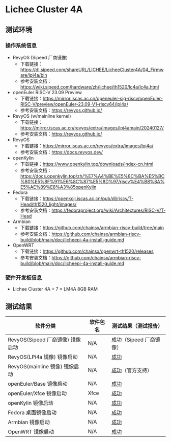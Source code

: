 # Lichee Cluster 4A

## 测试环境

### 操作系统信息

- RevyOS (Sipeed 厂商镜像)
    - 下载链接：https://dl.sipeed.com/shareURL/LICHEE/LicheeCluster4A/04_Firmware/lpi4a/bin
    - 参考安装文档：https://wiki.sipeed.com/hardware/zh/lichee/th1520/lc4a/lc4a.html
- openEuler RISC-V 23.09 Preview
    - 下载链接：https://mirror.iscas.ac.cn/openeuler-sig-riscv/openEuler-RISC-V/preview/openEuler-23.09-V1-riscv64/lpi4a/
    - 参考安装文档：https://revyos.github.io/
- RevyOS (w/mainline kernel)
    - 下载链接：https://mirror.iscas.ac.cn/revyos/extra/images/lpi4amain/20240127/
    - 参考安装文档：https://revyos.github.io/
- RevyOS
    - 下载链接：https://mirror.iscas.ac.cn/revyos/extra/images/lpi4a/
    - 参考安装文档：https://docs.revyos.dev/
- openKylin
    - 下载链接：https://www.openkylin.top/downloads/index-cn.html
    - 参考安装文档：https://docs.openkylin.top/zh/%E7%A4%BE%E5%8C%BA%E5%BC%80%E5%8F%91%E6%8C%87%E5%8D%97/riscv%E4%B8%8A%E5%AE%89%E8%A3%85openKylin
- Fedora
    - 下载链接：https://openkoji.iscas.ac.cn/pub/dl/riscv/T-Head/th1520_light/images/
    - 参考安装文档：https://fedoraproject.org/wiki/Architectures/RISC-V/T-Head
- Armbian
    - 下载链接：https://github.com/chainsx/armbian-riscv-build/tree/main
    - 参考安装文档：https://github.com/chainsx/armbian-riscv-build/blob/main/doc/licheepi-4a-install-guide.md
- OpenWRT
    - 下载链接：https://github.com/chainsx/openwrt-th1520/releases
    - 参考安装文档：https://github.com/chainsx/armbian-riscv-build/blob/main/doc/licheepi-4a-install-guide.md

### 硬件开发板信息

- Lichee Cluster 4A + 7 * LM4A 8GB RAM

## 测试结果

| 软件分类                         | 软件包名 | 测试结果（测试报告）                  |
| -------------------------------- | -------- | ------------------------------------- |
| RevyOS(Sipeed 厂商镜像) 镜像启动 | N/A      | [成功][RevySipeed]（Sipeed 厂商镜像） |
| RevyOS(LPi4a 镜像) 镜像启动      | N/A      | [成功][RevyLPi]                       |
| RevyOS(mainline 镜像) 镜像启动   | N/A      | [成功][RevyOS]（官方支持）            |
| openEuler/Base 镜像启动          | N/A      | [成功][oERV]                          |
| openEuler/Xfce 镜像启动          | Xfce     | [成功][oERV]                          |
| openKylin 镜像启动               | N/A      | [成功][oK]                            |
| Fedora 桌面镜像启动              | N/A      | [成功][Fedora]                        |
| Armbian 镜像启动                 | N/A      | [成功][Armbian]                       |
| OpenWRT 镜像启动                 | N/A      | [成功][OpenWRT]                       |

[RevySipeed]: ./RevyOS/README_Sipeed.md
[RevyLPi]: ./RevyOS/README_lpi4a.md
[RevyOS]: ./RevyOS/README.md
[oERV]: ./openEuler/README.md
[oK]: ./openKylin/README.md
[Fedora]: ./Fedora/README.md
[Armbian]: ./Armbian/README.md
[OpenWRT]: ./OpenWRT/README.md